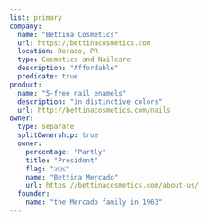 ```yaml
---
list: primary
company:
  name: "Bettina Cosmetics"
  url: https://bettinacosmetics.com
  location: Dorado, PR
  type: Cosmetics and Nailcare
  description: "Affordable"
  predicate: true
product:
  name: "5-free nail enamels"
  description: "in distinctive colors"
  url: http://bettinacosmetics.com/nails
owner:
  type: separate
  splitOwnership: true
  owner:
    percentage: "Partly"
    title: "President"
    flag: "🇵🇷"
    name: "Bettina Mercado"
    url: https://bettinacosmetics.com/about-us/
  founder:
    name: "the Mercado family in 1963"
---
```

